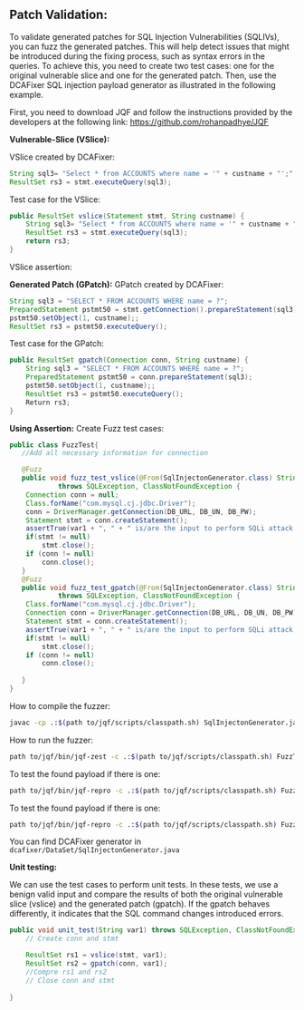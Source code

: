 ## Patch Validation:

To validate generated patches for SQL Injection Vulnerabilities (SQLIVs), you can fuzz the generated patches. This will help detect issues that might be introduced during the fixing process, such as syntax errors in the queries. To achieve this, you need to create two test cases: one for the original vulnerable slice and one for the generated patch. Then, use the DCAFixer SQL injection payload generator as illustrated in the following example.

First, you need to download JQF and follow the instructions provided by the developers at the following link:
https://github.com/rohanpadhye/JQF

**Vulnerable-Slice (VSlice):**

VSlice created by DCAFixer:
```java
String sql3= "Select * from ACCOUNTS where name = '" + custname + "';";
ResultSet rs3 = stmt.executeQuery(sql3);
```

Test case for the VSlice:
```java
public ResultSet vslice(Statement stmt, String custname) {
	String sql3= "Select * from ACCOUNTS where name = '" + custname + "';";
	ResultSet rs3 = stmt.executeQuery(sql3);
	return rs3;
}
```


VSlice assertion:


**Generated Patch (GPatch):**
GPatch created by DCAFixer:
```java
String sql3 = "SELECT * FROM ACCOUNTS WHERE name = ?";			
PreparedStatement pstmt50 = stmt.getConnection().prepareStatement(sql3);
pstmt50.setObject(1, custname);;
ResultSet rs3 = pstmt50.executeQuery();
```

Test case for the GPatch:
```java
public ResultSet gpatch(Connection conn, String custname) {
	String sql3 = "SELECT * FROM ACCOUNTS WHERE name = ?";	
	PreparedStatement pstmt50 = conn.prepareStatement(sql3);
	pstmt50.setObject(1, custname);;
	ResultSet rs3 = pstmt50.executeQuery();
	Return rs3;
}
```

**Using Assertion:**
Create Fuzz test cases:
```java
public class FuzzTest{
   //Add all necessary information for connection 

   @Fuzz
   public void fuzz_test_vslice(@From(SqlInjectonGenerator.class) String var1)
			throws SQLException, ClassNotFoundException {
	Connection conn = null;
	Class.forName("com.mysql.cj.jdbc.Driver");
	conn = DriverManager.getConnection(DB_URL, DB_UN, DB_PW);
	Statement stmt = conn.createStatement();
	assertTrue(var1 + ", " + " is/are the input to perform SQLi attack on VSlice!", vslice(conn, var1).next() == false);
	if(stmt != null)
		stmt.close();
	if (conn != null)
		conn.close();		
   }
   @Fuzz
   public void fuzz_test_gpatch(@From(SqlInjectonGenerator.class) String var1)
			throws SQLException, ClassNotFoundException {
	Class.forName("com.mysql.cj.jdbc.Driver");
	Connection conn = DriverManager.getConnection(DB_URL, DB_UN, DB_PW);
	Statement stmt = conn.createStatement();
	assertTrue(var1 + ", " + " is/are the input to perform SQLi attack on gpatch!", gpatch(conn, var1).next() == false);
	if(stmt != null)
		stmt.close();
	if (conn != null)
		conn.close();
		
   }
}
```


How to compile the fuzzer: 
```bash
javac -cp .:$(path to/jqf/scripts/classpath.sh) SqlInjectonGenerator.java FuzzTest.java 
```

How to run the fuzzer: 
```bash
path to/jqf/bin/jqf-zest -c .:$(path to/jqf/scripts/classpath.sh) FuzzTest fuzz_test_gpatch
```

To test the found payload if there is one:
```bash
path to/jqf/bin/jqf-repro -c .:$(path to/jqf/scripts/classpath.sh) FuzzTest fuzz_test_gpatch fuzz-results/failures/id..
```

To test the found payload if there is one:
```bash
path to/jqf/bin/jqf-repro -c .:$(path to/jqf/scripts/classpath.sh) FuzzTest fuzz_test_vslice fuzz-results/failures/id..
```
You can find DCAFixer generator in `dcafixer/DataSet/SqlInjectonGenerator.java`


**Unit testing:**

We can use the test cases to perform unit tests. In these tests, we use a benign valid input and compare the results of both the original vulnerable slice (vslice) and the generated patch (gpatch). If the gpatch behaves differently, it indicates that the SQL command changes introduced errors.
```java
public void unit_test(String var1) throws SQLException, ClassNotFoundException {
	// Create conn and stmt

	ResultSet rs1 = vslice(stmt, var1);
	ResultSet rs2 = gpatch(conn, var1);
	//Compre rs1 and rs2
	// Close conn and stmt
		
}
```
